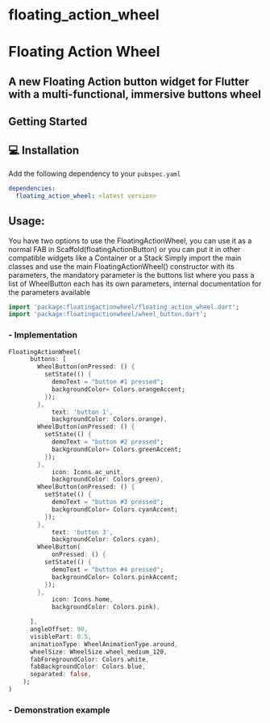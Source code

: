 # floating_action_wheel

<h1>
Floating Action Wheel
</h1>

<h2>
A new Floating Action button widget for Flutter with a multi-functional, immersive buttons wheel 
</h2>

## Getting Started


## 💻 Installation
Add the following dependency to your  `pubspec.yaml`

```yaml
dependencies:
  floating_action_wheel: <latest version>
```


## Usage:
You have two options to use the FloatingActionWheel, you can use it as a normal FAB in Scaffold(floatingActionButton) or you can 
put it in other compatible widgets like a Container or a Stack
Simply import the main classes and use the main FloatingActionWheel() constructor with its parameters, the mandatory parameter is the
buttons list where you pass a list of WheelButton each has its own parameters, internal documentation for the parameters available

```dart
import 'package:floatingactionwheel/floating_action_wheel.dart';
import 'package:floatingactionwheel/wheel_button.dart';
```

### - Implementation
```dart
FloatingActionWheel(
      buttons: [
        WheelButton(onPressed: () {
          setState(() {
            demoText = "button #1 pressed";
            backgroundColor= Colors.orangeAccent;
          });
        },
            text: 'button 1',
            backgroundColor: Colors.orange),
        WheelButton(onPressed: () {
          setState(() {
            demoText = "button #2 pressed";
            backgroundColor= Colors.greenAccent;
          });
        },
            icon: Icons.ac_unit,
            backgroundColor: Colors.green),
        WheelButton(onPressed: () {
          setState(() {
            demoText = "button #3 pressed";
            backgroundColor= Colors.cyanAccent;
          });
        },
            text: 'button 3',
            backgroundColor: Colors.cyan),
        WheelButton(
            onPressed: () {
          setState(() {
            demoText = "button #4 pressed";
            backgroundColor= Colors.pinkAccent;
          });
        },
            icon: Icons.home,
            backgroundColor: Colors.pink),

      ],
      angleOffset: 90,
      visiblePart: 0.5,
      animationType: WheelAnimationType.around,
      wheelSize: WheelSize.wheel_medium_120,
      fabForegroundColor: Colors.white,
      fabBackgroundColor: Colors.blue,
      separated: false,
    );
) 
```

### - Demonstration example

